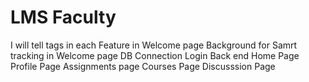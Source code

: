 # LMS Faculty

I will tell tags in each Feature in Welcome page
Background for Samrt tracking in Welcome page
DB Connection 
Login Back end 
Home Page
Profile Page
Assignments page
Courses Page
Discusssion Page
